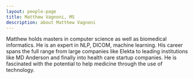 ```yaml
---
layout: people-page
title: Matthew Vagnoni, MS
description: about Matthew Vagnoni
---
```


Matthew holds masters in computer science as well as biomedical informatics. He is an expert in NLP, DICOM, machine learning.  His career spans the full range from large companies like Elekta to leading institutions like MD Anderson and finally into health care startup companies.  He is fascinated with the potential to help medicine through the use of technology. 
